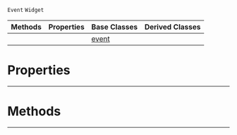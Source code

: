 `Event` `Widget`



|Methods|Properties|Base Classes|Derived Classes|
|---|---|---|---|
| | |[event](https://github.com/dragonCASTjosh/PlasmaDocs/blob/master/code_reference/class_reference/event.markdown)| |


 #  Properties


---  
 #  Methods


---  
 

 